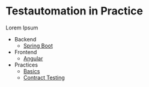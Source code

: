 # Testautomation in Practice

Lorem Ipsum

- Backend
  - [Spring Boot](https://github.com/testautomation-in-practice/cnt-spring-boot)
- Frontend
  - [Angular](https://github.com/testautomation-in-practice/cnt-angular)
- Practices
  - [Basics](https://github.com/testautomation-in-practice/basics)
  - [Contract Testing](https://github.com/testautomation-in-practice/cnt-contract-testing)
